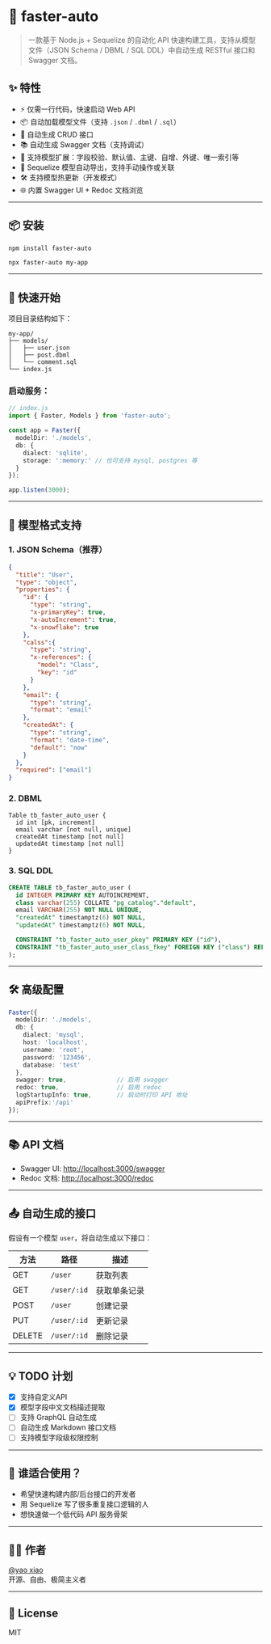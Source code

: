# 🚀 faster-auto

> 一款基于 Node.js + Sequelize 的自动化 API 快速构建工具，支持从模型文件（JSON Schema / DBML / SQL DDL）中自动生成 RESTful 接口和 Swagger 文档。

## ✨ 特性

- ⚡ 仅需一行代码，快速启动 Web API  
- 📦 自动加载模型文件（支持 `.json` / `.dbml` / `.sql`）  
- 🔄 自动生成 CRUD 接口  
- 📚 自动生成 Swagger 文档（支持调试）  
- 🔧 支持模型扩展：字段校验、默认值、主键、自增、外键、唯一索引等  
- 🧩 Sequelize 模型自动导出，支持手动操作或关联  
- 🛠️ 支持模型热更新（开发模式）  
- 🌐 内置 Swagger UI + Redoc 文档浏览  

---

## 📦 安装

```bash
npm install faster-auto

npx faster-auto my-app
```

---

## 🚀 快速开始

项目目录结构如下：

```
my-app/
├── models/
│   ├── user.json
│   ├── post.dbml
│   └── comment.sql
└── index.js
```

### 启动服务：

```ts
// index.js
import { Faster, Models } from 'faster-auto';

const app = Faster({
  modelDir: './models',
  db: {
    dialect: 'sqlite',
    storage: ':memory:' // 也可支持 mysql, postgres 等
  }
});

app.listen(3000);
```

---

## 📁 模型格式支持

### 1. JSON Schema（推荐）

```json
{
  "title": "User",
  "type": "object",
  "properties": {
    "id": {
      "type": "string",
      "x-primaryKey": true,
      "x-autoIncrement": true,
      "x-snowflake": true
    },
    "calss":{
      "type": "string",
      "x-references": {
        "model": "Class",
        "key": "id"
      }
    },
    "email": {
      "type": "string",
      "format": "email"
    },
    "createdAt": {
      "type": "string",
      "format": "date-time",
      "default": "now"
    }
  },
  "required": ["email"]
}
```

### 2. DBML

```dbml
Table tb_faster_auto_user {
  id int [pk, increment]
  email varchar [not null, unique]
  createdAt timestamp [not null]
  updatedAt timestamp [not null]
}
```

### 3. SQL DDL

```sql
CREATE TABLE tb_faster_auto_user (
  id INTEGER PRIMARY KEY AUTOINCREMENT,
  class varchar(255) COLLATE "pg_catalog"."default",
  email VARCHAR(255) NOT NULL UNIQUE,
  "createdAt" timestamptz(6) NOT NULL,
  "updatedAt" timestamptz(6) NOT NULL,

  CONSTRAINT "tb_faster_auto_user_pkey" PRIMARY KEY ("id"),
  CONSTRAINT "tb_faster_auto_user_class_fkey" FOREIGN KEY ("class") REFERENCES "public"."tb_faster_auto_class" ("id") ON DELETE NO ACTION ON UPDATE NO ACTION
);
```

---

## 🛠️ 高级配置

```ts
Faster({
  modelDir: './models',
  db: {
    dialect: 'mysql',
    host: 'localhost',
    username: 'root',
    password: '123456',
    database: 'test'
  },
  swagger: true,              // 启用 swagger
  redoc: true,                // 启用 redoc
  logStartupInfo: true,       // 启动时打印 API 地址
  apiPrefix:'/api'
});
```

---

## 📚 API 文档

- Swagger UI: [http://localhost:3000/swagger](http://localhost:3000/swagger)  
- Redoc 文档: [http://localhost:3000/redoc](http://localhost:3000/redoc)  

---

## 📤 自动生成的接口

假设有一个模型 `user`，将自动生成以下接口：

| 方法   | 路径        | 描述         |
| ------ | ----------- | ------------ |
| GET    | `/user`     | 获取列表     |
| GET    | `/user/:id` | 获取单条记录 |
| POST   | `/user`     | 创建记录     |
| PUT    | `/user/:id` | 更新记录     |
| DELETE | `/user/:id` | 删除记录     |

---

## 💡 TODO 计划

- [x] 支持自定义API
- [x] 模型字段中文文档描述提取  
- [ ] 支持 GraphQL 自动生成  
- [ ] 自动生成 Markdown 接口文档  
- [ ] 支持模型字段级权限控制  

---

## 🧠 谁适合使用？

- 希望快速构建内部/后台接口的开发者  
- 用 Sequelize 写了很多重复接口逻辑的人  
- 想快速做一个低代码 API 服务骨架  

---

## 🧑‍💻 作者

[@yao xiao](https://github.com/xiaoyaos)  
开源、自由、极简主义者  

---

## 🪪 License

MIT
